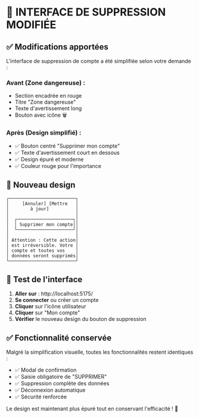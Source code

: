 # 🎯 INTERFACE DE SUPPRESSION MODIFIÉE

## ✅ Modifications apportées

L'interface de suppression de compte a été simplifiée selon votre demande :

### **Avant** (Zone dangereuse) :
- Section encadrée en rouge
- Titre "Zone dangereuse"
- Texte d'avertissement long
- Bouton avec icône 🗑️

### **Après** (Design simplifié) :
- ✅ Bouton centré "Supprimer mon compte"
- ✅ Texte d'avertissement court en dessous
- ✅ Design épuré et moderne
- ✅ Couleur rouge pour l'importance

## 🎨 Nouveau design

```
┌─────────────────────────┐
│     [Annuler] [Mettre   │
│        à jour]          │
│                         │
│  ┌─────────────────────┐│
│  │ Supprimer mon compte││
│  └─────────────────────┘│
│                         │
│ Attention : Cette action│
│ est irréversible. Votre │
│ compte et toutes vos    │
│ données seront supprimés│
└─────────────────────────┘
```

## 🧪 Test de l'interface

1. **Aller sur** : http://localhost:5175/
2. **Se connecter** ou créer un compte
3. **Cliquer** sur l'icône utilisateur
4. **Cliquer** sur "Mon compte"
5. **Vérifier** le nouveau design du bouton de suppression

## ✅ Fonctionnalité conservée

Malgré la simplification visuelle, toutes les fonctionnalités restent identiques :
- ✅ Modal de confirmation
- ✅ Saisie obligatoire de "SUPPRIMER"
- ✅ Suppression complète des données
- ✅ Déconnexion automatique
- ✅ Sécurité renforcée

Le design est maintenant plus épuré tout en conservant l'efficacité ! 🎉
